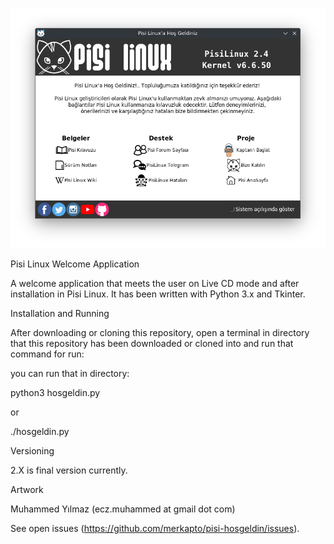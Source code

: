 ![screenshot](pisi-hosgeldin.png)

Pisi Linux Welcome Application

A welcome application that meets the user on Live CD mode and after installation in Pisi Linux. It has been written with Python 3.x and Tkinter.

Installation and Running

After downloading or cloning this repository, open a terminal in directory that this repository has been downloaded or cloned into and run that command for run:

you can run that in directory:

python3 hosgeldin.py

or

./hosgeldin.py

Versioning

2.X is final version currently.

Artwork

Muhammed Yılmaz (ecz.muhammed at gmail dot com)

See open issues (https://github.com/merkapto/pisi-hosgeldin/issues).
